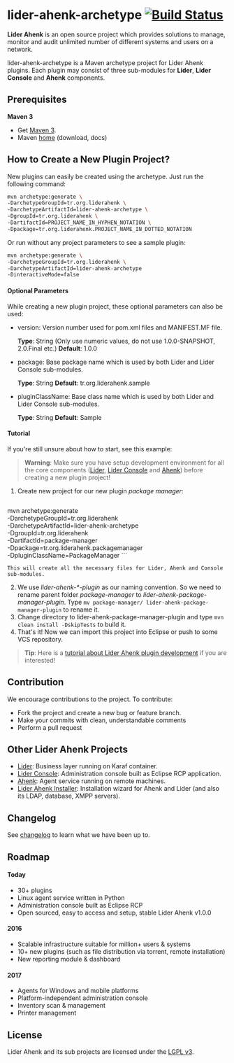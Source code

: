 # lider-ahenk-archetype [![Build Status](https://travis-ci.org/Pardus-Kurumsal/lider-ahenk-archetype.svg?branch=master)](https://travis-ci.org/Pardus-Kurumsal/lider-ahenk-archetype)

**Lider Ahenk** is an open source project which provides solutions to manage, monitor and audit unlimited number of different systems and users on a network.

lider-ahenk-archetype is a Maven archetype project for Lider Ahenk plugins. Each plugin may consist of three sub-modules for **Lider**, **Lider Console** and **Ahenk** components.

## Prerequisites

**Maven 3**

- Get [Maven 3](http://maven.apache.org/install.html).
- Maven [home](https://maven.apache.org/) (download, docs)

## How to Create a New Plugin Project?

New plugins can easily be created using the archetype. Just run the following command:

```bash
mvn archetype:generate \
-DarchetypeGroupId=tr.org.liderahenk \
-DarchetypeArtifactId=lider-ahenk-archetype \
-DgroupId=tr.org.liderahenk \
-DartifactId=PROJECT_NAME_IN_HYPHEN_NOTATION \
-Dpackage=tr.org.liderahenk.PROJECT_NAME_IN_DOTTED_NOTATION
```

Or run without any project parameters to see a sample plugin:

```bash
mvn archetype:generate \
-DarchetypeGroupId=tr.org.liderahenk \
-DarchetypeArtifactId=lider-ahenk-archetype
-DinteractiveMode=false
```

#### Optional Parameters

While creating a new plugin project, these optional parameters can also be used:

* version:
Version number used for pom.xml files and MANIFEST.MF file.

  **Type**: String (Only use numeric values, do not use 1.0.0-SNAPSHOT, 2.0.Final etc.)
  **Default**: 1.0.0

* package:
Base package name which is used by both Lider and Lider Console sub-modules.

  **Type**: String
  **Default**: tr.org.liderahenk.sample

* pluginClassName:
Base class name which is used by both Lider and Lider Console sub-modules.

  **Type**: String
  **Default**: Sample

#### Tutorial

If you're still unsure about how to start, see this example:

> **Warning**: Make sure you have setup development environment for all the core components ([Lider](https://github.com/Pardus-Kurumsal/lider/wiki/01.-Setup-Development-Environment), [Lider Console](https://github.com/Pardus-Kurumsal/lider-console/wiki/01.-Setup-Development-Environment) and [Ahenk](https://github.com/Pardus-Kurumsal/ahenk/wiki/01.-Setup-Development-Environment)) before creating a new plugin project!

1. Create new project for our new plugin _package manager_:

    ```
mvn archetype:generate \
-DarchetypeGroupId=tr.org.liderahenk \
-DarchetypeArtifactId=lider-ahenk-archetype \
-DgroupId=tr.org.liderahenk \
-DartifactId=package-manager \
-Dpackage=tr.org.liderahenk.packagemanager \
-DpluginClassName=PackageManager
    ```

    This will create all the necessary files for Lider, Ahenk and Console sub-modules.

2. We use _lider-ahenk-*-plugin_ as our naming convention. So we need to rename parent folder _package-manager_ to _lider-ahenk-package-manager-plugin_. Type `mv package-manager/ lider-ahenk-package-manager-plugin` to rename it.
3. Change directory to lider-ahenk-package-manager-plugin and type `mvn clean install -DskipTests` to build it.
4. That's it! Now we can import this project into Eclipse or push to some VCS repository.

> **Tip**: Here is a [tutorial about Lider Ahenk plugin development](https://github.com/Pardus-Kurumsal/lider/wiki/Lider-Ahenk-Plugin-Tutorial) if you are interested!

## Contribution

We encourage contributions to the project. To contribute:

* Fork the project and create a new bug or feature branch.
* Make your commits with clean, understandable comments
* Perform a pull request
 
## Other Lider Ahenk Projects

* [Lider](https://github.com/Pardus-Kurumsal/lider): Business layer running on Karaf container.
* [Lider Console](https://github.com/Pardus-Kurumsal/lider-console): Administration console built as Eclipse RCP application.
* [Ahenk](https://github.com/Pardus-Kurumsal/ahenk): Agent service running on remote machines.
* [Lider Ahenk Installer](https://github.com/Pardus-Kurumsal/lider-ahenk-installer): Installation wizard for Ahenk and Lider (and also its LDAP, database, XMPP servers).

## Changelog

See [changelog](https://github.com/Pardus-Kurumsal/lider/wiki/Changelog) to learn what we have been up to.

## Roadmap

#### Today

* 30+ plugins
* Linux agent service written in Python
* Administration console built as Eclipse RCP
* Open sourced, easy to access and setup, stable Lider Ahenk v1.0.0

#### 2016

* Scalable infrastructure suitable for million+ users & systems
* 10+ new plugins (such as file distribution via torrent, remote installation)
* New reporting module & dashboard

#### 2017

* Agents for Windows and mobile platforms
* Platform-independent administration console
* Inventory scan & management
* Printer management

## License

Lider Ahenk and its sub projects are licensed under the [LGPL v3](https://github.com/Pardus-Kurumsal/lider-ahenk-archetype/blob/master/LICENSE).
